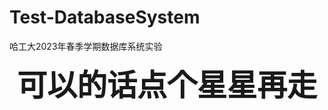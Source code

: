 # Test-DatabaseSystem

 哈工大2023年春季学期数据库系统实验

<div align='center'>
<b><font size='40px'>可以的话点个星星再走</font></b>
</div>
